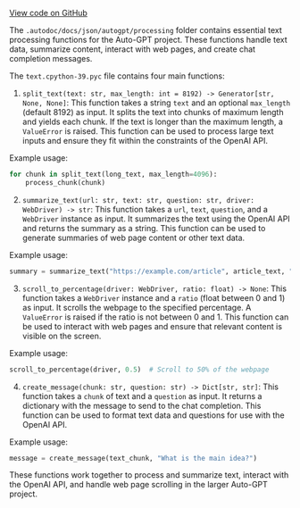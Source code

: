 [View code on GitHub](https://github.com/Significant-Gravitas/Auto-GPT/.autodoc/docs/json/autogpt/processing)

The `.autodoc/docs/json/autogpt/processing` folder contains essential text processing functions for the Auto-GPT project. These functions handle text data, summarize content, interact with web pages, and create chat completion messages.

The `text.cpython-39.pyc` file contains four main functions:

1. `split_text(text: str, max_length: int = 8192) -> Generator[str, None, None]`: This function takes a string `text` and an optional `max_length` (default 8192) as input. It splits the text into chunks of maximum length and yields each chunk. If the text is longer than the maximum length, a `ValueError` is raised. This function can be used to process large text inputs and ensure they fit within the constraints of the OpenAI API.

Example usage:

```python
for chunk in split_text(long_text, max_length=4096):
    process_chunk(chunk)
```

2. `summarize_text(url: str, text: str, question: str, driver: WebDriver) -> str`: This function takes a `url`, `text`, `question`, and a `WebDriver` instance as input. It summarizes the text using the OpenAI API and returns the summary as a string. This function can be used to generate summaries of web page content or other text data.

Example usage:

```python
summary = summarize_text("https://example.com/article", article_text, "What is the main point of the article?", driver)
```

3. `scroll_to_percentage(driver: WebDriver, ratio: float) -> None`: This function takes a `WebDriver` instance and a `ratio` (float between 0 and 1) as input. It scrolls the webpage to the specified percentage. A `ValueError` is raised if the ratio is not between 0 and 1. This function can be used to interact with web pages and ensure that relevant content is visible on the screen.

Example usage:

```python
scroll_to_percentage(driver, 0.5)  # Scroll to 50% of the webpage
```

4. `create_message(chunk: str, question: str) -> Dict[str, str]`: This function takes a `chunk` of text and a `question` as input. It returns a dictionary with the message to send to the chat completion. This function can be used to format text data and questions for use with the OpenAI API.

Example usage:

```python
message = create_message(text_chunk, "What is the main idea?")
```

These functions work together to process and summarize text, interact with the OpenAI API, and handle web page scrolling in the larger Auto-GPT project.
